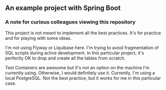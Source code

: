 ## An example project with Spring Boot

### A note for curious colleagues viewing this repository

This project is not meant to implement all the best practices. It's for practice and for playing with some ideas.

I'm not using Flyway or Liquibase here. I'm trying to avoid fragmentation of SQL scripts during active development.
In this particular project, it's perfectly OK to drop and create all the tables from scratch.

Test Containers are awesome but it's not an option on the machine I'm currently using. Otherwise, I would definitely use it.
Currently, I'm using a local PostgreSQL. Not the best practice, but it works for me in this particular case.
